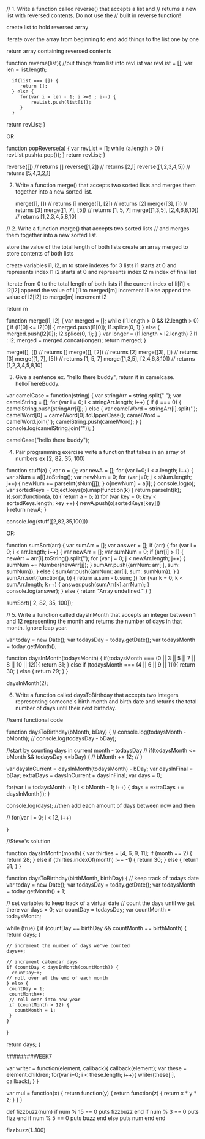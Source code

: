 // 1. Write a function called reverse() that accepts a list and
//   returns a new list with reversed contents. Do not use the
//   built in reverse function!

   create list to hold reversed array

   iterate over the array from beginning to end
      add things to the list one by one

   return array containing reversed contents

   function reverse(list){
      //put things from list into revList
      var revList = [];
      var len = list.length;
      
      if(list === []) {
         return [];
      } else {
         for(var i = len - 1; i >=0 ; i--) {
             revList.push(list[i]);
         }
      }
      
   return revList;
   }

   OR

   function popReverse(a) {
      var revList = [];
      while (a.length > 0) {
         revList.push(a.pop());
      }
      return revList;
   }



   reverse([]) // returns []
   reverse([1,2]) // returns [2,1]
   reverse([1,2,3,4,5]) // returns [5,4,3,2,1]

2. Write a function merge() that accepts two sorted lists
   and merges them together into a new sorted list.

   merge([], []) // returns []
   merge([], [2]) // returns [2] 
   merge([3], []) // returns [3] 
   merge([1, 7], [5]) // returns [1, 5, 7]
   merge([1,3,5], [2,4,6,8,10]) // returns [1,2,3,4,5,8,10]




// 2. Write a function merge() that accepts two sorted lists
//   and merges them together into a new sorted list.

   store the value of the total length of both lists
   create an array merged to store contents of both lists

   create variables i1, i2, m to store indexes for 3 lists
   i1 starts at 0 and represents index l1
   i2 starts at 0 and represents index l2
   m index of final list

   iterate from 0 to the total length of both lists
   if the current index of li[i1] < l2[i2]
      append the value of li[i1 to merged[m]
      increment i1
   else
      append the value of l2[i2] to merge[m]
      increment i2

   return m

function merge(l1, l2) {
  var merged = [];
  while (l1.length > 0 && l2.length > 0) {
    if (l1[0] <= l2[0]) {
      merged.push(l1[0]);
      l1.splice(0, 1)
    } else {
      merged.push(l2[0]);
      l2.splice(0, 1);
    }
  }
  var longer = (l1.length > l2.length) ? l1 : l2;
  merged = merged.concat(longer);
  return merged;
}

   merge([], []) // returns []
   merge([], [2]) // returns [2] 
   merge([3], []) // returns [3] 
   merge([1, 7], [5]) // returns [1, 5, 7]
   merge([1,3,5], [2,4,6,8,10]) // returns [1,2,3,4,5,8,10]


3. Give a sentence ex. "hello there buddy", return it in camelcase. helloThereBuddy.

var camelCase = function(string) {
      var stringArr = string.split(" ");
      var camelString = [];
      for (var i = 0; i < stringArr.length; i++) {
          if (i === 0) {
              camelString.push(stringArr[i]);
          } else {
              var camelWord = stringArr[i].split('');
              camelWord[0] = camelWord[0].toUpperCase();
              camelWord = camelWord.join('');
              camelString.push(camelWord);
          }
      }
      console.log(camelString.join(""));
  }

  camelCase("hello there buddy");

4. Pair programming exercise
write a function that takes in an array of numbers ex [2, 82, 35, 100]

function stuff(a) {
  var o = {};
  var newA = [];
  for (var i=0; i < a.length; i++) {
    var sNum = a[i].toString();
    var newNum = 0;
    for (var j=0; j < sNum.length; j++) {
      newNum += parseInt(sNum[j]);
    }
    o[newNum] = a[i];
  }
  console.log(o);
  var sortedKeys = Object.keys(o).map(function(k) {
    return parseInt(k);
  }).sort(function(a, b) {
    return a - b;
  })
  for (var key = 0; key < sortedKeys.length; key ++) {
    newA.push(o[sortedKeys[key]])   
  }
  return newA;
}

console.log(stuff([2,82,35,100]))


OR: 

function sumSort(arr) {
  var sumArr = [];
  var answer = [];
  if (arr) {
    for (var i = 0; i < arr.length; i++) {
      var newArr = [];
      var sumNum = 0;
      if (arr[i] > 1) {
        newArr = arr[i].toString().split('');
        for (var j = 0; j < newArr.length; j++) {
          sumNum += Number(newArr[j]);
        }
        sumArr.push({arrNum: arr[i], sum: sumNum});
      } else {
        sumArr.push({arrNum: arr[i], sum: sumNum});
      }
    }
    sumArr.sort(function(a, b) {
      return a.sum - b.sum;
    })
    for (var k = 0; k < sumArr.length; k++) {
      answer.push(sumArr[k].arrNum);
    }
    console.log(answer);
  } else {
    return "Array undefined."
  }
}

sumSort([ 2, 82, 35, 100]);



// 5. Write a function called daysInMonth that accepts an integer between 1 and 12 representing the month and returns the number of days in that month. Ignore leap year.

var today = new Date();
var todaysDay = today.getDate();
var todaysMonth = today.getMonth(); 

function daysInMonth(todaysMonth) {
  if(todaysMonth === (0 || 3 || 5 || 7 || 8 || 10 || 12)){
    return 31;
  } else if (todaysMonth === (4 || 6 || 9 || 11)){
    return 30;
  } else {
    return 29;
  }
}

daysInMonth(2);

6. Write a function called daysToBirthday that accepts two integers representing someone's birth month and birth date and returns the total number of days until their next birthday.

//semi functional code

function daysToBirthday(bMonth, bDay) {
  // console.log(todaysMonth - bMonth);
  // console.log(todaysDay - bDay);
  
  //start by counting days in current month - todaysDay
  // if(todaysMonth <= bMonth && todaysDay <=bDay) {
  //  bMonth += 12;
  // }
  
  var daysInCurrent = daysInMonth(todaysMonth) - bDay;
  var daysInFinal = bDay; 
  extraDays = daysInCurrent + daysInFinal;
  var days = 0;
  
  for(var i = todaysMonth + 1; i < bMonth  - 1; i++) {
      days = extraDays += daysInMonth(i);
  }
  
  console.log(days);
  //then add each amount of days between now and then
  

  // for(var i = 0; i < 12, i++)
  
}

//Steve's solution

function daysInMonth(month) {
  var thirties = [4, 6, 9, 11];
  if (month == 2) {
    return 28;
  } else if (thirties.indexOf(month) !== -1) {
    return 30;
  } else {
    return 31;
  }
}

function daysToBirthday(birthMonth, birthDay) {
  // keep track of todays date
  var today = new Date();
  var todaysDay = today.getDate();
  var todaysMonth = today.getMonth() + 1;

  // set variables to keep track of a virtual date
  // count the days until we get there
  var days = 0;
  var countDay = todaysDay;
  var countMonth = todaysMonth;

  while (true) {
    if (countDay == birthDay && countMonth == birthMonth) {
      return days;
    }

    // increment the number of days we've counted
    days++;

    // increment calendar days
    if (countDay < daysInMonth(countMonth)) {
      countDay++;
    // roll over at the end of each month
    } else {
     countDay = 1;
     countMonth++;
     // roll over into new year
     if (countMonth > 12) {
       countMonth = 1;
     }
    }
  }

  return days;
}  



########WEEK7
<!-- Create a function that, give na DOM Element on the page, will visit the element itself and all of its descendents (not just the children), for each elemenet, visited, the function should pass that eleement to a provided callback function.  -->

var writer = function(element, callback){
  callback(element);
  var these = element.children;
  for(var i=0; i < these.length; i++){
    writer(these[i], callback);
  }
}

<!-- Write a mul element that will produce the following output
function console.log(mul(2)(3)(4)) -> 24 -->

var mul = function(x) {
  return function(y) {
    return function(z) {
      return x * y * z;
    }
  }
}

<!-- Fizzbuzz with ruby with no else ifs -->

def fizzbuzz(num)
  if num % 15 == 0
    puts fizzbuzz
  end
  if num % 3 == 0
    puts fizz
  end
  if num % 5 == 0
    puts buzz
  end
  else 
    puts num
  end
end

fizzbuzz(1..100)
